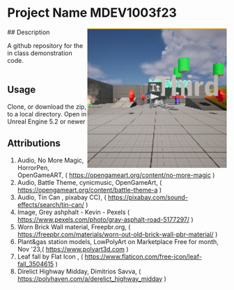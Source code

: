 # Project Name  MDEV1003f23
<img src="Saved/AutoScreenshot.png" width="320"  align="right" />
## Description

A github repository for the in class demonstration code.<br><br> 
 
## Usage
Clone, or download the zip, to a local directory. Open in Unreal Engine 5.2 or newer

## Attributions
1. Audio, No More Magic, HorrorPen, OpenGameART, ( https://opengameart.org/content/no-more-magic )
2. Audio, Battle Theme, cynicmusic, OpenGameArt, ( https://opengameart.org/content/battle-theme-a )
3. Audio, Tin Can , pixabay CC), ( https://pixabay.com/sound-effects/search/tin-can/  ) 
4. Image, Grey ashphalt - Kevin - Pexels ( https://www.pexels.com/photo/gray-asphalt-road-5177297/ )
5. Worn Brick Wall material, Freepbr.org, ( https://freepbr.com/materials/worn-out-old-brick-wall-pbr-material/ )
6. Plant&gas station models, LowPolyArt on Marketplace Free for month, Nov '23,( https://www.polyart3d.com )
7. Leaf fall by Flat Icon , ( https://www.flaticon.com/free-icon/leaf-fall_3504615 )
8. Direlict Highway Midday, Dimitrios Savva, ( https://polyhaven.com/a/derelict_highway_midday )


